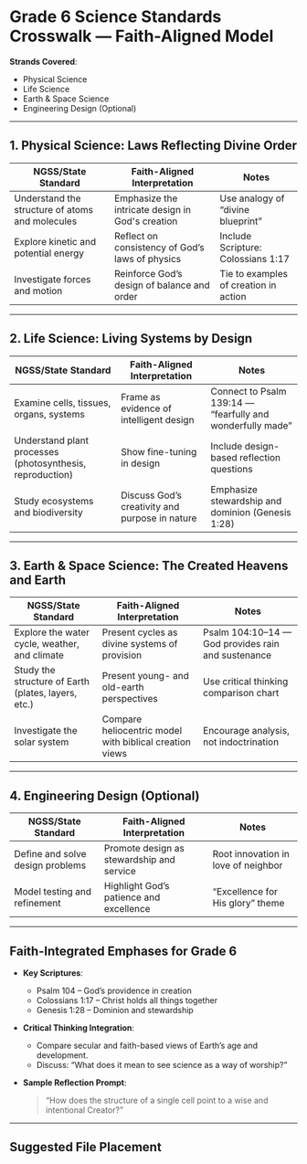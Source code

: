 # Grade 6 Science Standards Crosswalk — Faith-Aligned Model

**Strands Covered**:  
- Physical Science  
- Life Science  
- Earth & Space Science  
- Engineering Design (Optional)

---

## 1. Physical Science: Laws Reflecting Divine Order

| NGSS/State Standard | Faith-Aligned Interpretation | Notes |
|---------------------|------------------------------|-------|
| Understand the structure of atoms and molecules | Emphasize the intricate design in God's creation | Use analogy of “divine blueprint” |
| Explore kinetic and potential energy | Reflect on consistency of God’s laws of physics | Include Scripture: Colossians 1:17 |
| Investigate forces and motion | Reinforce God’s design of balance and order | Tie to examples of creation in action |

---

## 2. Life Science: Living Systems by Design

| NGSS/State Standard | Faith-Aligned Interpretation | Notes |
|---------------------|------------------------------|-------|
| Examine cells, tissues, organs, systems | Frame as evidence of intelligent design | Connect to Psalm 139:14 — “fearfully and wonderfully made” |
| Understand plant processes (photosynthesis, reproduction) | Show fine-tuning in design | Include design-based reflection questions |
| Study ecosystems and biodiversity | Discuss God’s creativity and purpose in nature | Emphasize stewardship and dominion (Genesis 1:28) |

---

## 3. Earth & Space Science: The Created Heavens and Earth

| NGSS/State Standard | Faith-Aligned Interpretation | Notes |
|---------------------|------------------------------|-------|
| Explore the water cycle, weather, and climate | Present cycles as divine systems of provision | Psalm 104:10–14 — God provides rain and sustenance |
| Study the structure of Earth (plates, layers, etc.) | Present young- and old-earth perspectives | Use critical thinking comparison chart |
| Investigate the solar system | Compare heliocentric model with biblical creation views | Encourage analysis, not indoctrination |

---

## 4. Engineering Design (Optional)

| NGSS/State Standard | Faith-Aligned Interpretation | Notes |
|---------------------|------------------------------|-------|
| Define and solve design problems | Promote design as stewardship and service | Root innovation in love of neighbor |
| Model testing and refinement | Highlight God’s patience and excellence | “Excellence for His glory” theme |

---

## Faith-Integrated Emphases for Grade 6

- **Key Scriptures**:
  - Psalm 104 – God’s providence in creation
  - Colossians 1:17 – Christ holds all things together
  - Genesis 1:28 – Dominion and stewardship

- **Critical Thinking Integration**:
  - Compare secular and faith-based views of Earth’s age and development.
  - Discuss: “What does it mean to see science as a way of worship?”

- **Sample Reflection Prompt**:
  > “How does the structure of a single cell point to a wise and intentional Creator?”

---

## Suggested File Placement

